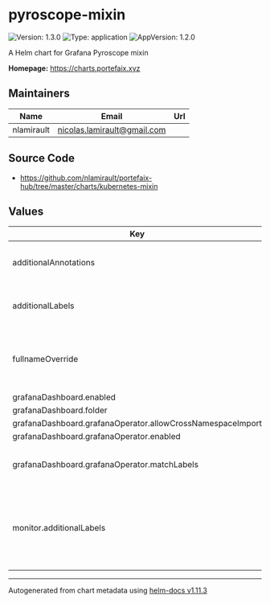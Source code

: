 # pyroscope-mixin

![Version: 1.3.0](https://img.shields.io/badge/Version-1.3.0-informational?style=flat-square) ![Type: application](https://img.shields.io/badge/Type-application-informational?style=flat-square) ![AppVersion: 1.2.0](https://img.shields.io/badge/AppVersion-1.2.0-informational?style=flat-square)

A Helm chart for Grafana Pyroscope mixin

**Homepage:** <https://charts.portefaix.xyz>

## Maintainers

| Name | Email | Url |
| ---- | ------ | --- |
| nlamirault | <nicolas.lamirault@gmail.com> |  |

## Source Code

* <https://github.com/nlamirault/portefaix-hub/tree/master/charts/kubernetes-mixin>

## Values

| Key | Type | Default | Description |
|-----|------|---------|-------------|
| additionalAnnotations | object | `{}` | Additional annotations to add to all resources |
| additionalLabels | object | `{}` | Additional labels to add to all resources |
| fullnameOverride | string | `""` | Provide a name to substitute for the full names of resources |
| grafanaDashboard.enabled | bool | `true` |  |
| grafanaDashboard.folder | string | `"profiling"` |  |
| grafanaDashboard.grafanaOperator.allowCrossNamespaceImport | bool | `true` |  |
| grafanaDashboard.grafanaOperator.enabled | bool | `true` |  |
| grafanaDashboard.grafanaOperator.matchLabels | object | `{}` | Selected labels for Grafana instance |
| monitor.additionalLabels | object | `{}` | Additional labels to add to resources managed by the Prometheus Operator |

----------------------------------------------
Autogenerated from chart metadata using [helm-docs v1.11.3](https://github.com/norwoodj/helm-docs/releases/v1.11.3)
